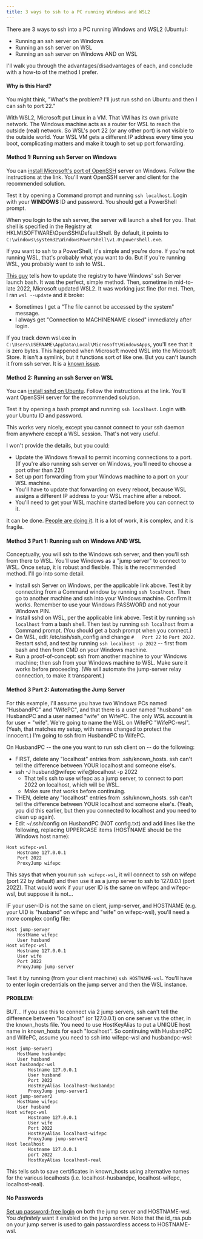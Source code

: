 ```yaml
---
title: 3 ways to ssh to a PC running Windows and WSL2
---
```


There are 3 ways to ssh into a PC running Windows and WSL2 (Ubuntu):
* Running an ssh server on Windows
* Running an ssh server on WSL
* Running an ssh server on Windows AND on WSL

I'll walk you through the advantages/disadvantages of each, and conclude with a how-to of the method I prefer.

#### Why is this Hard?

You might think, "What's the problem? I'll just run sshd on Ubuntu and then I can ssh to port 22." 

With WSL2, Microsoft put Linux in a VM. That VM has its own private network. The Windows machine acts as a router for WSL to reach the outside (real) network. So WSL's port 22 (or any other port) is not visible to the outside world. Your WSL VM gets a different IP address every time you boot, complicating matters and make it tough to set up port forwarding.

#### Method 1: Running ssh Server on Windows

You can [install Microsoft's port of OpenSSH](https://learn.microsoft.com/en-us/windows-server/administration/openssh/openssh_install_firstuse?tabs=gui) server on Windows. Follow the instructions at the link. You'll want OpenSSH server and client for the recommended solution.

Test it by opening a Command prompt and running `ssh localhost`. Login with your **WINDOWS** ID and password. You should get a PowerShell prompt.

When you login to the ssh server, the server will launch a shell for you. That shell is specified in the Registry at HKLM\SOFTWARE\OpenSSH\DefaultShell. By default, it points to `C:\windows\system32\WindowsPowerShell\v1.0\powershell.exe`.

If you want to ssh to a PowerShell, it's simple and you're done.  If you're not running WSL, that's probably what you want to do. But if you're running WSL, you probably want to ssh to WSL.

[This guy](https://www.hanselman.com/blog/the-easy-way-how-to-ssh-into-bash-and-wsl2-on-windows-10-from-an-external-machine) tells how to update the registry to have Windows' ssh Server launch bash. It was the perfect, simple method. Then, sometime in mid-to-late 2022, Microsoft updated WSL2.  It was working just fine (for me). Then, I ran `wsl --update` and it broke:
* Sometimes I get a "The file cannot be accessed by the system" message.
* I always get "Connection to MACHINENAME closed" immediately after login.

If you track down wsl.exe in `C:\Users\USERNAME\AppData\Local\Microsoft\WindowsApps`, you'll see that it is zero bytes. This happened when Microsoft moved WSL into the Microsoft Store. It isn't a symlink, but it functions sort of like one. But you can't launch it from ssh server.  It is a [known issue](https://devblogs.microsoft.com/commandline/a-preview-of-wsl-in-the-microsoft-store-is-now-available/#are-there-any-known-issues-with-this-first-version).


#### Method 2: Running an ssh Server on WSL

You can [install sshd on Ubuntu](https://ubuntu.com/server/docs/service-openssh). Follow the instructions at the link. You'll want OpenSSH server for the recommended solution.

Test it by opening a bash prompt and running `ssh localhost`. Login with your Ubuntu ID and password.

This works very nicely, except you cannot connect to your ssh daemon from anywhere except a WSL session. That's not very useful.

I won't provide the details, but you could:
* Update the Windows firewall to permit incoming connections to a port. (If you're also running ssh server on Windows, you'll need to choose a port other than 22!)
* Set up port forwarding from your Windows machine to a port on your WSL machine.
* You'll have to update that forwarding on every reboot, because WSL assigns a different IP address to your WSL machine after a reboot.
* You'll need to get your WSL machine started before you can connect to it.

It can be done. [People are doing it](https://www.hanselman.com/blog/how-to-ssh-into-wsl2-on-windows-10-from-an-external-machine). It is a lot of work, it is complex, and it is fragile.


#### Method 3 Part 1: Running ssh on Windows AND WSL

Conceptually, you will ssh to the Windows ssh server, and then you'll ssh from there to WSL. You'll use Windows as a "jump server" to connect to WSL. Once setup, it is robust and flexible. This is the recommended method. I'll go into some detail.

* Install ssh Server on Windows, per the applicable link above. Test it by connecting from a Command window by running `ssh localhost`. Then go to another machine and ssh into your Windows machine. Confirm it works. Remember to use your Windows PASSWORD and not your Windows PIN.
* Install sshd on WSL, per the applicable link above. Test it by running `ssh localhost` from a bash shell. Then test by running `ssh localhost` from a Command prompt. (You should get a bash prompt when you connect.)
* On WSL, edit /etc/ssh/ssh_config and change `#   Port 22` to `Port 2022`. Restart sshd, and test by running `ssh localhost -p 2022` -- first from bash and then from CMD on your Windows machine.
* Run a proof-of-concept: ssh from another machine to your Windows machine; then ssh from your Windows machine to WSL. Make sure it works before proceeding. (We will automate the jump-server relay connection, to make it transparent.)

#### Method 3 Part 2: Automating the Jump Server

For this example, I'll assume you have two Windows PCs named "HusbandPC" and "WifePC", and that there is a user named "husband" on HusbandPC and a user named "wife" on WifePC. The only WSL account is for user = "wife". We're going to name the WSL on WifePC "WifePC-wsl". (Yeah, that matches my setup, with names changed to protect the innocent.) I'm going to ssh from HusbandPC to WifePC. 

On HusbandPC -- the one you want to run ssh client on -- do the following:
* FIRST, delete any "localhost" entries from .ssh/known_hosts. ssh can't tell the difference between YOUR localhost and someone else's.
* ssh -J husband@wifepc wife@localhost -p 2022
    * That tells ssh to use wifepc as a jump server, to connect to port 2022 on localhost, which will be WSL.
    * Make sure that works before continuing.
* THEN, delete any "localhost" entries from .ssh/known_hosts. ssh can't tell the difference between YOUR localhost and someone else's. (Yeah, you did this earlier, but then you connected to localhost and you need to clean up again).
* Edit ~/.ssh/config on HusbandPC (NOT config.txt) and add lines like the following, replacing UPPERCASE items (HOSTNAME should be the Windows host name):
```
Host wifepc-wsl
	Hostname 127.0.0.1
	Port 2022
	ProxyJump wifepc
```
This says that when you run `ssh wifepc-wsl`, it will connect to ssh on wifepc (port 22 by default) and then use it as a jump server to ssh to 127.0.0.1 (port 2022). That would work if your user ID is the same on wifepc and wifepc-wsl, but suppose it is not...

IF your user-ID is not the same on client, jump-server, and HOSTNAME (e.g. your UID is "husband" on wifepc and "wife" on wifepc-wsl), you'll need a more complex config file:
```
Host jump-server
    HostName wifepc
    User husband
Host wifepc-wsl
	Hostname 127.0.0.1
	User wife
	Port 2022
	ProxyJump jump-server
```

Test it by running (from your client machine) `ssh HOSTNAME-wsl`. You'll have to enter login credentials on the jump server and then the WSL instance.

#### PROBLEM:

BUT... If you use this to connect via 2 jump servers, ssh can't tell the difference between "localhost" (or 127.0.0.1) on one server vs the other, in the known_hosts file.  You need to use HostKeyAlias to put a UNIQUE host name in known_hosts for each "localhost". So continuing with HusbandPC and WifePC, assume you need to ssh into wifepc-wsl and husbandpc-wsl:
```
Host jump-server1
    HostName husbandpc
    User husband
Host husbandpc-wsl
        Hostname 127.0.0.1
        User husband
        Port 2022
        HostKeyAlias localhost-husbandpc
        ProxyJump jump-server1
Host jump-server2
    HostName wifepc
    User husband
Host wifepc-wsl
        Hostname 127.0.0.1
        User wife
        Port 2022
        HostKeyAlias localhost-wifepc
        ProxyJump jump-server2
Host localhost
        Hostname 127.0.0.1
        port 2022
        HostKeyAlias localhost-real
```
This tells ssh to save certificates in known_hosts using alternative names for the various localhosts (i.e. localhost-husbandpc, localhost-wifepc, localhost-real).

#### No Passwords

[Set up password-free login](https://kleinfelter.com/ssh-without-a-password) on both the jump server and HOSTNAME-wsl. You *definitely* want it enabled on the jump server.
Note that the id_rsa.pub on your jump server is used to gain passwordless access to HOSTNAME-wsl.
